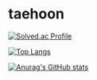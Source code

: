 # taehoon
[![Solved.ac Profile](http://mazassumnida.wtf/api/generate_badge?boj=wisesth)](https://solved.ac/wisesth)<br/>

[![Top Langs](https://github-readme-stats.vercel.app/api/top-langs/?username=wisesth&langs_count=8)](https://github.com/wisesth/github-readme-stats)<br/>

[![Anurag's GitHub stats](https://github-readme-stats.vercel.app/api?username=wisesth&count_private=true&show_icons=true)](https://github.com/anuraghazra/github-readme-stats)
